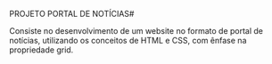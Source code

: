 PROJETO PORTAL DE NOTÍCIAS#

Consiste no desenvolvimento de um website no formato de portal de notícias, utilizando os conceitos de HTML e CSS, com ênfase na propriedade grid.
